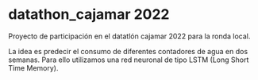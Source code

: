 # datathon_cajamar 2022
Proyecto de participación en el datatlón cajamar 2022 para la ronda local.


La idea es predecir el consumo de diferentes contadores de agua en dos semanas. Para ello utilizamos una red neuronal de tipo LSTM (Long Short Time Memory).
